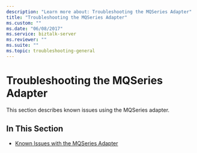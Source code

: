 ```yaml
---
description: "Learn more about: Troubleshooting the MQSeries Adapter"
title: "Troubleshooting the MQSeries Adapter"
ms.custom: ""
ms.date: "06/08/2017"
ms.service: biztalk-server
ms.reviewer: ""
ms.suite: ""
ms.topic: troubleshooting-general
---
```

# Troubleshooting the MQSeries Adapter
This section describes known issues using the MQSeries adapter.  
  
## In This Section  
  
-   [Known Issues with the MQSeries Adapter](../core/known-issues-with-the-mqseries-adapter.md)
